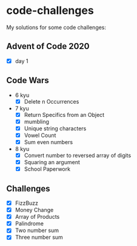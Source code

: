 # code-challenges
My solutions for some code challenges:
## Advent of Code 2020
- [x] day 1
## Code Wars
- 6 kyu
	- [x] Delete n Occurrences
- 7 kyu
	- [x] Return Specifics from an Object
	- [x] mumbling
	- [x] Unique string characters
	- [x] Vowel Count
	- [x] Sum even numbers
- 8 kyu
	- [x] Convert number to reversed array of digits
	- [x] Squaring an argument
	- [x] School Paperwork
## Challenges
- [x] FizzBuzz
- [x] Money Change
- [x] Array of Products
- [x] Palindrome
- [x] Two number sum
- [x] Three number sum